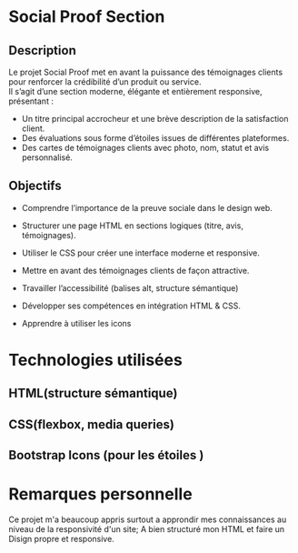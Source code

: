 # Social Proof Section

## Description

Le projet Social Proof met en avant la puissance des témoignages clients pour renforcer la crédibilité d’un produit ou service.  
Il s’agit d’une section moderne, élégante et entièrement responsive, présentant :

- Un titre principal accrocheur et une brève description de la satisfaction client.  
- Des évaluations sous forme d’étoiles issues de différentes plateformes.  
- Des cartes de témoignages clients avec photo, nom, statut et avis personnalisé.


##  Objectifs 
- Comprendre l’importance de la preuve sociale dans le design web.

 - Structurer une page HTML en sections logiques (titre, avis, témoignages).


- Utiliser le CSS pour créer une interface moderne et responsive.


- Mettre en avant des témoignages clients de façon attractive.


- Travailler l’accessibilité (balises alt, structure sémantique)


- Développer ses compétences en intégration HTML & CSS.


- Apprendre à utiliser les icons


# Technologies utilisées

## HTML(structure sémantique)
## CSS(flexbox, media queries)
## Bootstrap Icons (pour les étoiles )

# Remarques personnelle
Ce projet m'a beaucoup appris surtout a approndir mes connaissances au niveau de la responsivité d'un site;
A bien structuré mon HTML et faire un Disign propre et responsive.

